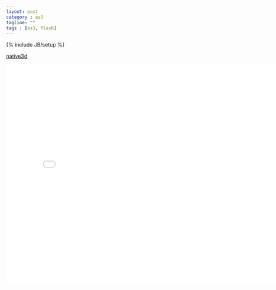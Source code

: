 ```yaml
---
layout: post
category : as3
tagline: ""
tags : [as3, flash]
---
```

{% include JB/setup %}

[native3d](https://github.com/matrix3d/native3d)

<div id="altContent" style="width:800px height:600px">
<iframe src="/assets/native3d/swfexporter" width="800" height="600" frameborder="no" border="0" marginwidth="0" marginheight="0" scrolling="no" allowtransparency="yes">
</iframe>
</div>

